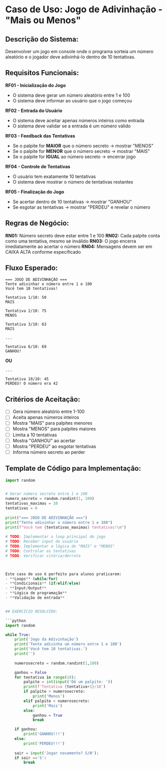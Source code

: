 # Caso de Uso: Jogo de Adivinhação - "Mais ou Menos"

## Descrição do Sistema:
Desenvolver um jogo em console onde o programa sorteia um número aleatório e o jogador deve adivinhá-lo dentro de 10 tentativas.

## Requisitos Funcionais:

**RF01 - Inicialização do Jogo**
- O sistema deve gerar um número aleatório entre 1 e 100
- O sistema deve informar ao usuário que o jogo começou

**RF02 - Entrada do Usuário**
- O sistema deve aceitar apenas números inteiros como entrada
- O sistema deve validar se a entrada é um número válido

**RF03 - Feedback das Tentativas**
- Se o palpite for **MAIOR** que o número secreto → mostrar "MENOS"
- Se o palpite for **MENOR** que o número secreto → mostrar "MAIS"
- Se o palpite for **IGUAL** ao número secreto → encerrar jogo

**RF04 - Controle de Tentativas**
- O usuário tem exatamente 10 tentativas
- O sistema deve mostrar o número de tentativas restantes

**RF05 - Finalização do Jogo**
- Se acertar dentro de 10 tentativas → mostrar "GANHOU"
- Se esgotar as tentativas → mostrar "PERDEU" e revelar o número

## Regras de Negócio:

**RN01:** Número secreto deve estar entre 1 e 100
**RN02:** Cada palpite conta como uma tentativa, mesmo se inválido
**RN03:** O jogo encerra imediatamente ao acertar o número
**RN04:** Mensagens devem ser em CAIXA ALTA conforme especificado

## Fluxo Esperado:

```
=== JOGO DE ADIVINHAÇÃO ===
Tente adivinhar o número entre 1 e 100
Você tem 10 tentativas!

Tentativa 1/10: 50
MAIS

Tentativa 2/10: 75
MENOS

Tentativa 3/10: 63
MAIS

...

Tentativa 6/10: 69
GANHOU!
```

**OU**

```
...

Tentativa 10/10: 45
PERDEU! O número era 42
```

## Critérios de Aceitação:

- [ ] Gera número aleatório entre 1-100
- [ ] Aceita apenas números inteiros
- [ ] Mostra "MAIS" para palpites menores
- [ ] Mostra "MENOS" para palpites maiores  
- [ ] Limita a 10 tentativas
- [ ] Mostra "GANHOU" ao acertar
- [ ] Mostra "PERDEU" ao esgotar tentativas
- [ ] Informa número secreto ao perder

## Template de Código para Implementação:

```python
import random


# Gerar número secreto entre 1 e 100
numero_secreto = random.randint(1, 100)
tentativas_maximas = 10
tentativas = 0
    
print("=== JOGO DE ADIVINHAÇÃO ===")
print("Tente adivinhar o número entre 1 e 100")
print(f"Você tem {tentativas_maximas} tentativas!\n")
    
# TODO: Implementar o loop principal do jogo
# TODO: Receber input do usuário
# TODO: Implementar a lógica de "MAIS" e "MENOS"
# TODO: Controlar as tentativas
# TODO: Verificar vitória/derrota



Este caso de uso é perfeito para alunos praticarem:
- **Loops** (while/for)
- **Condicionais** (if/elif/else) 
- **Input/Output**
- **Lógica de programação**
- **Validação de entrada**


## EXERCÍCIO RESOLVIDO:

```python
import random

while True:
    print('Jogo da Adivinhação')
    print('Tente adivinha um número entre 1 e 100')
    print('Você tem 10 tentativas.')
    print('')
    
    numerosecreto = random.randint(1,100)

    ganhou = False
    for tentativa in range(10):
        palpite = int(input('Dê um palpite: '))
        print(f'Tentativa {tentativa+1}/10')
        if palpite > numerosecreto:
            print('Menos')
        elif palpite < numerosecreto:
            print('Mais')
        else:
            ganhou = True
            break

    if ganhou:
        print('GANHOU!!!')    
    else:
        print('PERDEU!!!')
    
    sair = input('Jogar novamente? S/N');
    if sair =='S':
        break




